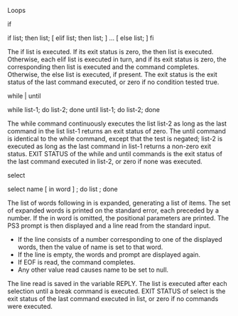 Loops


if

if list; then list; [ elif list; then list; ] ... [ else list; ] fi

The if list is executed. If its exit status is zero, the then list is executed. Otherwise, each elif list is executed in turn, and if its exit
status is zero, the corresponding then list is executed and the command completes. Otherwise, the else list is executed, if present. The exit
status is the exit status of the last command executed, or zero if no condition tested true.


while | until

while list-1; do list-2; done
until list-1; do list-2; done

The while command continuously executes the list list-2 as long as the last command in the list list-1 returns an exit status of zero. 
The until command is identical to the while command, except that the test is negated; 
list-2 is executed as long as the last command in list-1 returns a non-zero exit status. 
EXIT STATUS of the while and until commands is the exit status of the last command executed in list-2, or zero if none was executed.


select

select name [ in word ] ; do list ; done

The list of words following in is expanded, generating a list of items. 
The set of expanded words is printed on the standard error, each preceded by a number. 
If the in word is omitted, the positional parameters are printed. 
The PS3 prompt is then displayed and a line read from the standard input. 

* If the line consists of a number corresponding to one of the displayed words, then the value of name is set to that word. 
* If the line is empty, the words and prompt are displayed again. 
* If EOF is read, the command completes. 
* Any other value read causes name to be set to null. 

The line read is saved in the variable REPLY. 
The list is executed after each selection until a break command is executed. 
EXIT STATUS of select is the exit status of the last command executed in list, or zero if no commands were executed.

